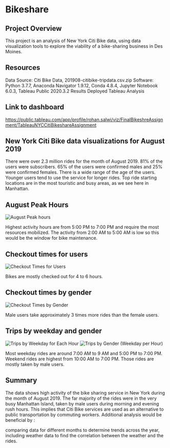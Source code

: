 # Bikeshare
## Project Overview
This project is an analysis of New York Citi Bike data, using data visualization tools to explore the viability of a bike-sharing business in Des Moines.

## Resources
Data Source: Citi Bike Data, 201908-citibike-tripdata.csv.zip
Software: Python 3.7.7, Anaconda Navigator 1.9.12, Conda 4.8.4, Jupyter Notebook 6.0.3, Tableau Public 2020.3.2
Results
Deployed Tableau Analysis
## Link to dashboard
https://public.tableau.com/app/profile/rohan.salwi/viz/FinalBikeshreAssignment/TableauNYCCitiBikeshareAssignment

## New York Citi Bike data visualizations for August 2019


There were over 2.3 million rides for the month of August 2019.
81% of the users were subscribers. 65% of the users were confirmed males and 25% were confirmed females.
There is a wide range of the age of the users. Younger users tend to use the service for longer rides.
Top ride starting locations are in the most touristic and busy areas, as we see here in Manhattan.

## August Peak Hours
![August Peak hours](https://user-images.githubusercontent.com/96554223/160942854-2ffa01cc-b714-4a20-b54f-110994d7f360.png)

Highest activity hours are from 5:00 PM to 7:00 PM and require the most resources mobilized.
The activity from 2:00 AM to 5:00 AM is low so this would be the window for bike maintenance.

## Checkout times for users
![Checkout Times for Users](https://user-images.githubusercontent.com/96554223/160941773-5d69a7ef-e375-407e-9caa-5eacd2415570.png)

Bikes are mostly checked out for 4 to 6 hours.

## Checkout times by gender
![Checkout Times by Gender](https://user-images.githubusercontent.com/96554223/160941869-cfc2daf9-2578-4edd-a856-245c2917f5c4.png)

Male users take approximately 3 times more rides than the female users.

## Trips by weekday and gender
![Trips by Weekday for Each Hour](https://user-images.githubusercontent.com/96554223/160942342-36cc3144-8403-4563-b548-902d5873154f.png)
![Trips by Gender (Weekday per Hour)](https://user-images.githubusercontent.com/96554223/160942385-30812432-fd7b-40b6-8e4b-bcf7423d3ffa.png)

Most weekday rides are around 7:00 AM to 9 AM and 5:00 PM to 7:00 PM.
Weekend rides are highest from 10:00 AM to 7:00 PM.
Those rides are mostly taken by male users.
## Summary
The data shows high activity of the bike sharing service in New York during the month of August 2019.
The far majority of the rides were in the very busy Manhattan Island, taken by male users during morning and evening rush hours. This implies that Citi Bike services are used as an alternative to public transportation by commuting workers.
Additional analysis would be beneficial by :

comparing data for different months to determine trends across the year,
including weather data to find the correlation between the weather and the rides.
